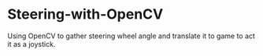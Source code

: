# Steering-with-OpenCV
Using OpenCV to gather steering wheel angle and translate it to game to act it as a joystick.
